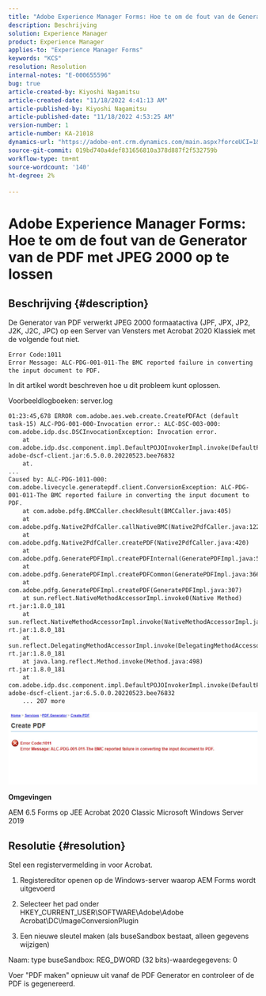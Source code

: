 ```yaml
---
title: "Adobe Experience Manager Forms: Hoe te om de fout van de Generator van de PDF met JPEG op te lossen 2000"
description: Beschrijving
solution: Experience Manager
product: Experience Manager
applies-to: "Experience Manager Forms"
keywords: "KCS"
resolution: Resolution
internal-notes: "E-000655596"
bug: true
article-created-by: Kiyoshi Nagamitsu
article-created-date: "11/18/2022 4:41:13 AM"
article-published-by: Kiyoshi Nagamitsu
article-published-date: "11/18/2022 4:53:25 AM"
version-number: 1
article-number: KA-21018
dynamics-url: "https://adobe-ent.crm.dynamics.com/main.aspx?forceUCI=1&pagetype=entityrecord&etn=knowledgearticle&id=82451538-fb66-ed11-9561-6045bd006b3d"
source-git-commit: 019bd740a4def831656810a378d887f2f532759b
workflow-type: tm+mt
source-wordcount: '140'
ht-degree: 2%

---
```


# Adobe Experience Manager Forms: Hoe te om de fout van de Generator van de PDF met JPEG 2000 op te lossen

## Beschrijving {#description}


De Generator van PDF verwerkt JPEG 2000 formaatactiva (JPF, JPX, JP2, J2K, J2C, JPC) op een Server van Vensters met Acrobat 2020 Klassiek met de volgende fout niet.


```
Error Code:1011 
Error Message: ALC-PDG-001-011-The BMC reported failure in converting the input document to PDF.
```


In dit artikel wordt beschreven hoe u dit probleem kunt oplossen.

Voorbeeldlogboeken: server.log


```
01:23:45,678 ERROR com.adobe.aes.web.create.CreatePDFAct (default task-15) ALC-PDG-001-000-Invocation error.: ALC-DSC-003-000: com.adobe.idp.dsc.DSCInvocationException: Invocation error.
    at com.adobe.idp.dsc.component.impl.DefaultPOJOInvokerImpl.invoke(DefaultPOJOInvokerImpl.java:152) adobe-dscf-client.jar:6.5.0.0.20220523.bee76832
    at.
...
Caused by: ALC-PDG-1011-000: com.adobe.livecycle.generatepdf.client.ConversionException: ALC-PDG-001-011-The BMC reported failure in converting the input document to PDF.
    at com.adobe.pdfg.BMCCaller.checkResult(BMCCaller.java:405)
    at com.adobe.pdfg.Native2PdfCaller.callNativeBMC(Native2PdfCaller.java:1229)
    at com.adobe.pdfg.Native2PdfCaller.createPDF(Native2PdfCaller.java:420)
    at com.adobe.pdfg.GeneratePDFImpl.createPDFInternal(GeneratePDFImpl.java:527)
    at com.adobe.pdfg.GeneratePDFImpl.createPDFCommon(GeneratePDFImpl.java:366)
    at com.adobe.pdfg.GeneratePDFImpl.createPDF(GeneratePDFImpl.java:307)
    at sun.reflect.NativeMethodAccessorImpl.invoke0(Native Method) rt.jar:1.8.0_181
    at sun.reflect.NativeMethodAccessorImpl.invoke(NativeMethodAccessorImpl.java:62) rt.jar:1.8.0_181
    at sun.reflect.DelegatingMethodAccessorImpl.invoke(DelegatingMethodAccessorImpl.java:43) rt.jar:1.8.0_181
    at java.lang.reflect.Method.invoke(Method.java:498) rt.jar:1.8.0_181
    at com.adobe.idp.dsc.component.impl.DefaultPOJOInvokerImpl.invoke(DefaultPOJOInvokerImpl.java:118) adobe-dscf-client.jar:6.5.0.0.20220523.bee76832
    ... 207 more
```






![](assets/___77a247cf-fc66-ed11-9561-6045bd006b3d___.jpeg)

<b>Omgevingen</b>

AEM 6.5 Forms op JEE Acrobat 2020 Classic Microsoft Windows Server 2019


## Resolutie {#resolution}


Stel een registervermelding in voor Acrobat.

1. Registereditor openen op de Windows-server waarop AEM Forms wordt uitgevoerd

2. Selecteer het pad onder HKEY_CURRENT_USER\SOFTWARE\Adobe\Adobe Acrobat\DC\ImageConversionPlugin

3. Een nieuwe sleutel maken (als buseSandbox bestaat, alleen gegevens wijzigen)

Naam: type buseSandbox: REG_DWORD (32 bits)-waardegegevens: 0

Voer &quot;PDF maken&quot; opnieuw uit vanaf de PDF Generator en controleer of de PDF is gegenereerd.
